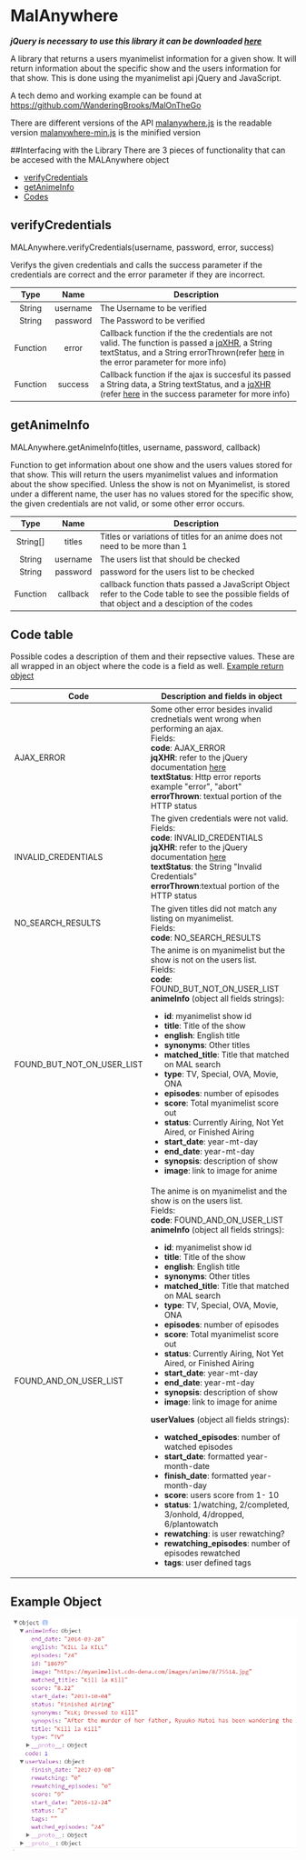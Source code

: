 # MalAnywhere
***jQuery is necessary to use this library it can be downloaded [here](https://jquery.com/download/)***


A library that returns a users myanimelist information for a given show. It will return information about the specific show and the users information for that show. This is done using the myanimelist api jQuery and JavaScript. 

A tech demo and working example can be found at https://github.com/WanderingBrooks/MalOnTheGo

There are different versions of the API
[malanywhere.js](https://github.com/WanderingBrooks/MalAnywhere/blob/master/malanywhere.js)  is the readable version
[malanywhere-min.js](https://github.com/WanderingBrooks/MalAnywhere/blob/master/malanywhere-min.js) is the minified version

##Interfacing with the Library
There are 3 pieces of functionality that can be accesed with the MALAnywhere object
 
* [verifyCredentials](#verifycredentials) 
* [getAnimeInfo](#getanimeinfo) 
* [Codes](#code-table) 

## verifyCredentials
MALAnywhere.verifyCredentials(username, password, error, success)

Verifys the given credentials and calls the success parameter if the credentials are correct and the error parameter if they are incorrect.

| Type       | Name       | Description            |
|:----------:|:------:|----------------------------|
|   String   |username|The Username to be verified |
|   String   |password|The Password to be verified |
|   Function |  error |Callback function if the the credentials are not valid. The function is passed a [jqXHR](http://api.jquery.com/jQuery.ajax/#jqXHR), a String textStatus, and a String errorThrown(refer [here](http://api.jquery.com/jquery.ajax/) in the error parameter for more info)|
|   Function | success|Callback function if the ajax is succesful its passed a String data, a String textStatus, and a [jqXHR](http://api.jquery.com/jQuery.ajax/#jqXHR) (refer [here](http://api.jquery.com/jquery.ajax/) in the success parameter for more info)|
  
  
## getAnimeInfo
MALAnywhere.getAnimeInfo(titles, username, password, callback)


Function to get information about one show and the users values stored for that show. This will return the users myanimelist values and information about the show specified. Unless the show is not on Myanimelist, is stored under a different name, the user has no values stored for the specific show, the given credentials are not valid, or some other error occurs.

|Type              | Name     | Description                                                               |
|:----------------:|:--------:|---------------------------------------------------------------------------|
| String[]         | titles   |Titles or variations of titles for an anime does not need to be more than 1|
| String           | username |The users list that should be checked                                      |
| String           | password |password for the users list to be checked                                  |
| Function         | callback |callback function thats passed a JavaScript Object refer to the Code table to see the possible fields of that object and a desciption of the codes                                                                 |  
 
## Code table
Possible codes a description of them and their repsective values. These are all wrapped in an object where the code is a field as well.
[Example return object](#example-object)

|Code                      |Description and fields in object                                                |
|--------------------------|--------------------------------------------------------------------------------|
|AJAX_ERROR                | Some other error besides invalid crednetials went wrong when performing an ajax.<br>Fields:<br>**code**: AJAX_ERROR<br>**jqXHR**: refer to the jQuery documentation [here](http://api.jquery.com/jQuery.ajax/#jqXHR)<br>**textStatus**: Http error reports example "error", "abort"<br>**errorThrown**: textual portion of the HTTP status|
|INVALID_CREDENTIALS       | The given credentials were not valid.<br>Fields:<br>**code**: INVALID_CREDENTIALS<br>**jqXHR**: refer to the jQuery documentation [here](http://api.jquery.com/jQuery.ajax/#jqXHR)<br>**textStatus**: the String "Invalid Credentials"<br>**errorThrown**:textual portion of the HTTP status                                           |
|NO_SEARCH_RESULTS         | The given titles did not match any listing on myanimelist.<br>Fields:<br>**code**: NO_SEARCH_RESULTS                      |
|FOUND_BUT_NOT_ON_USER_LIST| The anime is on myanimelist but the show is not on the users list.<br>Fields:<br>**code**: FOUND_BUT_NOT_ON_USER_LIST<br>**animeInfo** (object all fields strings): <ul><li>**id**: myanimelist show id</li><li>**title**: Title of the show</li><li>**english**: English title</li><li>**synonyms**: Other titles</li><li>**matched_title**: Title that matched on MAL search</li><li>**type**: TV, Special, OVA, Movie, ONA</li><li>**episodes**: number of episodes</li><li>**score**: Total myanimelist score out</li><li>**status**: Currently Airing, Not Yet Aired, or Finished Airing</li><li>**start_date**: year-mt-day</li><li>**end_date**: year-mt-day</li><li>**synopsis**: description of show</li><li>**image**: link to image for anime</li></ul>              |
|FOUND_AND_ON_USER_LIST    | The anime is on myanimelist and the show is on the users list.<br>Fields:<br>**code**: FOUND_AND_ON_USER_LIST<br>**animeInfo** (object all fields strings): <ul><li>**id**: myanimelist show id</li><li>**title**: Title of the show</li><li>**english**: English title</li><li>**synonyms**: Other titles</li><li>**matched_title**: Title that matched on MAL search</li><li>**type**: TV, Special, OVA, Movie, ONA</li><li>**episodes**: number of episodes</li><li>**score**: Total myanimelist score out</li><li>**status**: Currently Airing, Not Yet Aired, or Finished Airing</li><li>**start_date**: year-mt-day</li><li>**end_date**: year-mt-day</li><li>**synopsis**: description of show</li><li>**image**: link to image for anime</li></ul>**userValues** (object all fields strings): <ul><li>**watched_episodes**: number of watched episodes</li><li>**start_date**: formatted year-month-date</li><li>**finish_date**: formatted year-month-day</li><li>**score**: users score from 1- 10</li><li>**status**: 1/watching, 2/completed, 3/onhold, 4/dropped, 6/plantowatch</li><li>**rewatching**: is user rewatching?</li><li>**rewatching_episodes**: number of episodes rewatched</li><li>**tags**: user defined tags</li> </ul>                  |

## Example Object
![](https://github.com/WanderingBrooks/MalAnywhere/blob/master/Images/ExampleObject.PNG)

